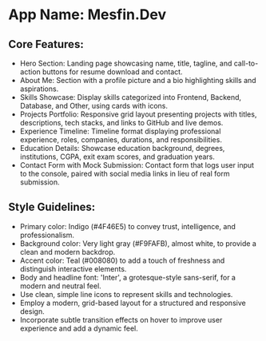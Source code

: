 # **App Name**: Mesfin.Dev

## Core Features:

- Hero Section: Landing page showcasing name, title, tagline, and call-to-action buttons for resume download and contact.
- About Me: Section with a profile picture and a bio highlighting skills and aspirations.
- Skills Showcase: Display skills categorized into Frontend, Backend, Database, and Other, using cards with icons.
- Projects Portfolio: Responsive grid layout presenting projects with titles, descriptions, tech stacks, and links to GitHub and live demos.
- Experience Timeline: Timeline format displaying professional experience, roles, companies, durations, and responsibilities.
- Education Details: Showcase education background, degrees, institutions, CGPA, exit exam scores, and graduation years.
- Contact Form with Mock Submission: Contact form that logs user input to the console, paired with social media links in lieu of real form submission.

## Style Guidelines:

- Primary color: Indigo (#4F46E5) to convey trust, intelligence, and professionalism.
- Background color: Very light gray (#F9FAFB), almost white, to provide a clean and modern backdrop.
- Accent color: Teal (#008080) to add a touch of freshness and distinguish interactive elements.
- Body and headline font: 'Inter', a grotesque-style sans-serif, for a modern and neutral feel.
- Use clean, simple line icons to represent skills and technologies.
- Employ a modern, grid-based layout for a structured and responsive design.
- Incorporate subtle transition effects on hover to improve user experience and add a dynamic feel.